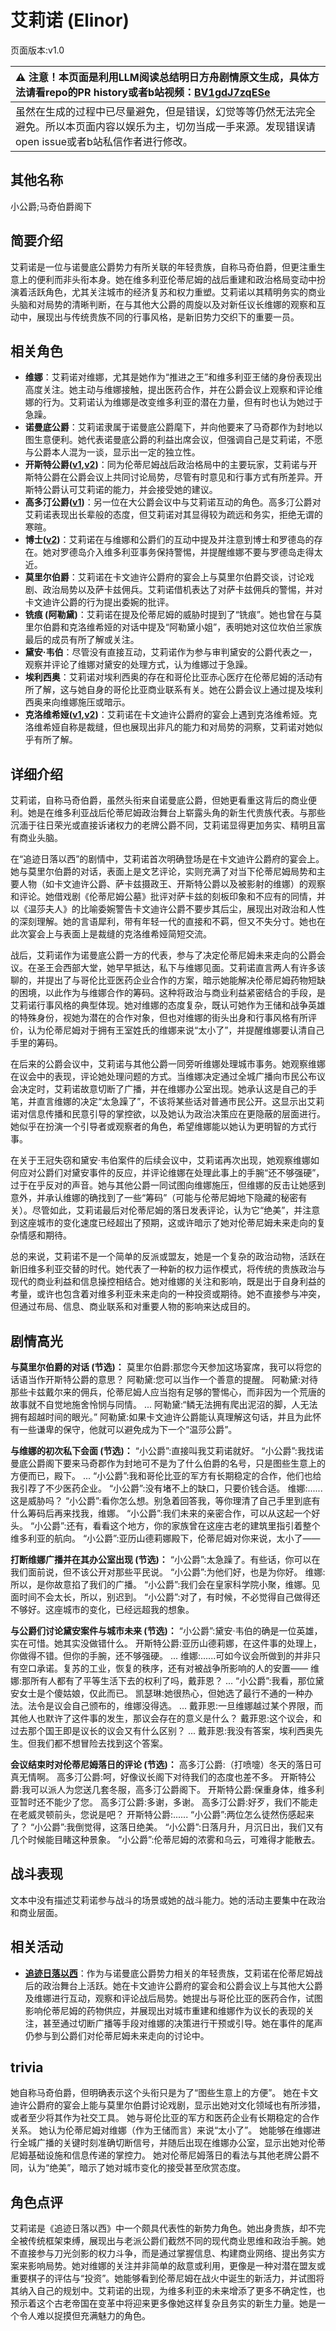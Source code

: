 # 艾莉诺 (Elinor)
页面版本:v1.0
 

| :warning: 注意！本页面是利用LLM阅读总结明日方舟剧情原文生成，具体方法请看repo的PR history或者b站视频：[BV1gdJ7zqESe](https://www.bilibili.com/video/BV1gdJ7zqESe/)         |
|:----------------------------|
| 虽然在生成的过程中已尽量避免，但是错误，幻觉等等仍然无法完全避免。所以本页面内容以娱乐为主，切勿当成一手来源。发现错误请open issue或者b站私信作者进行修改。|



## 其他名称
小公爵;马奇伯爵阁下
## 简要介绍
艾莉诺是一位与诺曼底公爵势力有所关联的年轻贵族，自称马奇伯爵，但更注重生意上的便利而非头衔本身。她在维多利亚伦蒂尼姆的战后重建和政治格局变动中扮演着活跃角色，尤其关注城市的经济复苏和权力重塑。艾莉诺以其精明务实的商业头脑和对局势的清晰判断，在与其他大公爵的周旋以及对新任议长维娜的观察和互动中，展现出与传统贵族不同的行事风格，是新旧势力交织下的重要一员。
## 相关角色
-   **维娜**：艾莉诺对维娜，尤其是她作为“推进之王”和维多利亚王储的身份表现出高度关注。她主动与维娜接触，提出医药合作，并在公爵会议上观察和评论维娜的行为。艾莉诺认为维娜是改变维多利亚的潜在力量，但有时也认为她过于急躁。
-   **诺曼底公爵**：艾莉诺隶属于诺曼底公爵麾下，并向他要来了马奇郡作为封地以图生意便利。她代表诺曼底公爵的利益出席会议，但强调自己是艾莉诺，不愿与公爵本人混为一谈，显示出一定的独立性。
-   **开斯特公爵([v1](extended_char_kai_si_te_gong_jue.md),[v2](../char_v3/extended_char_kai_si_te_gong_jue.md))**：同为伦蒂尼姆战后政治格局中的主要玩家，艾莉诺与开斯特公爵在公爵会议上共同讨论局势，尽管有时意见和行事方式有所差异。开斯特公爵认可艾莉诺的能力，并会接受她的建议。
-   **高多汀公爵([v1](extended_char_gao_duo_ting_gong_jue.md))**：另一位在大公爵会议中与艾莉诺互动的角色。高多汀公爵对艾莉诺表现出长辈般的态度，但艾莉诺对其显得较为疏远和务实，拒绝无谓的寒暄。
-   **博士([v2](../char_v3/extended_char_bo_shi.md))**：艾莉诺在与维娜和公爵们的互动中提及并注意到博士和罗德岛的存在。她对罗德岛介入维多利亚事务保持警惕，并提醒维娜不要与罗德岛走得太近。
-   **莫里尔伯爵**：艾莉诺在卡文迪许公爵府的宴会上与莫里尔伯爵交谈，讨论戏剧、政治局势以及萨卡兹佣兵。艾莉诺借机表达了对萨卡兹佣兵的警惕，并对卡文迪许公爵的行为提出委婉的批评。
-   **铣痕 (阿勒黛)**：艾莉诺在提及伦蒂尼姆的威胁时提到了“铣痕”。她也曾在与莫里尔伯爵和克洛维希娅的对话中提及“阿勒黛小姐”，表明她对这位坎伯兰家族最后的成员有所了解或关注。
-   **黛安·韦伯**：尽管没有直接互动，艾莉诺作为参与审判黛安的公爵代表之一，观察并评论了维娜对黛安的处理方式，认为维娜过于急躁。
-   **埃利西奥**：艾莉诺对埃利西奥的存在和哥伦比亚赤心医疗在伦蒂尼姆的活动有所了解，这与她自身的哥伦比亚商业联系有关。她在公爵会议上通过提及埃利西奥来向维娜施压或暗示。
-   **克洛维希娅([v1](extended_char_ke_luo_wei_xi_ya.md),[v2](../char_v3/extended_char_ke_luo_wei_xi_ya.md))**：艾莉诺在卡文迪许公爵府的宴会上遇到克洛维希娅。克洛维希娅自称是裁缝，但也展现出非凡的能力和对局势的洞察，艾莉诺对她似乎有所了解。
## 详细介绍
艾莉诺，自称马奇伯爵，虽然头衔来自诺曼底公爵，但她更看重这背后的商业便利。她是在维多利亚战后伦蒂尼姆政治舞台上崭露头角的新生代贵族代表。与那些沉湎于往日荣光或直接诉诸权力的老牌公爵不同，艾莉诺显得更加务实、精明且富有商业头脑。

在“追迹日落以西”的剧情中，艾莉诺首次明确登场是在卡文迪许公爵府的宴会上。她与莫里尔伯爵的对话，表面上是文艺评论，实则充满了对当下伦蒂尼姆局势和主要人物（如卡文迪许公爵、萨卡兹摄政王、开斯特公爵以及被影射的维娜）的观察和评论。她借戏剧《伦蒂尼姆公墓》批评对萨卡兹的刻板印象和不应有的同情，并以《温莎夫人》的比喻委婉警告卡文迪许公爵不要步其后尘，展现出对政治和人性的深刻理解。她的言语犀利，带有年轻一代的直接和不羁，但又不失分寸。她也在此次宴会上与表面上是裁缝的克洛维希娅简短交流。

战后，艾莉诺作为诺曼底公爵一方的代表，参与了决定伦蒂尼姆未来走向的公爵会议。在圣王会西部大堂，她早早抵达，私下与维娜见面。艾莉诺直言两人有许多该聊的，并提出了与哥伦比亚医药企业合作的方案，暗示她能解决伦蒂尼姆药物短缺的困境，以此作为与维娜合作的筹码。这种将政治与商业利益紧密结合的手段，是艾莉诺行事风格的典型体现。她对维娜的态度复杂，既认可她作为王储和战争英雄的特殊身份，视她为潜在的合作对象，但也对维娜的街头出身和行事风格有所评价，认为伦蒂尼姆对于拥有王室姓氏的维娜来说“太小了”，并提醒维娜要认清自己手里的筹码。

在后来的公爵会议中，艾莉诺与其他公爵一同旁听维娜处理城市事务。她观察维娜在议会中的表现，评论她处理问题的方式。当维娜决定通过全城广播向市民公布议会决定时，艾莉诺故意切断了广播，并在维娜办公室出现。她承认这是自己的手笔，并直言维娜的决定“太急躁了”，不该将某些话对普通市民公开。这显示出艾莉诺对信息传播和民意引导的掌控欲，以及她认为政治决策应在更隐蔽的层面进行。她似乎在扮演一个引导者或观察者的角色，希望维娜能以她认为更明智的方式行事。

在关于王冠失窃和黛安·韦伯案件的后续会议中，艾莉诺再次出现，她观察维娜如何应对公爵们对黛安事件的反应，并评论维娜在处理此事上的手腕“还不够强硬”，过于在乎反对的声音。她与其他公爵一同试图向维娜施压，但维娜的反击让她感到意外，并承认维娜的确找到了一些“筹码”（可能与伦蒂尼姆地下隐藏的秘密有关）。尽管如此，艾莉诺最后对伦蒂尼姆的落日发表评论，认为它“绝美”，并注意到这座城市的变化速度已经超出了预期，这或许暗示了她对伦蒂尼姆未来走向的复杂情感和期待。

总的来说，艾莉诺不是一个简单的反派或盟友，她是一个复杂的政治动物，活跃在新旧维多利亚交替的时代。她代表了一种新的权力运作模式，将传统的贵族政治与现代的商业利益和信息操控相结合。她对维娜的关注和影响，既是出于自身利益的考量，或许也包含着对维多利亚未来走向的一种投资或期待。她不直接参与冲突，但通过布局、信息、商业联系和对重要人物的影响来达成目的。
## 剧情高光
**与莫里尔伯爵的对话 (节选)：**
莫里尔伯爵:那您今天参加这场宴席，我可以将您的话语当作开斯特公爵的意思？
阿勒黛:您可以当作一个善意的提醒。
阿勒黛:对待那些卡兹戴尔来的佣兵，伦蒂尼姆人应当抱有足够的警惕心，而非因为一个荒唐的故事就不自觉地施舍怜悯与同情。
...
阿勒黛:“鳞无法拥有爬出泥沼的脚，人无法拥有超越时间的眼光。”
阿勒黛:如果卡文迪许公爵能认真理解这句话，并且为此怀有一些谦卑的保守，他就可以避免成为下一个“温莎公爵”。

**与维娜的初次私下会面 (节选)：**
“小公爵”:直接叫我艾莉诺就好。
“小公爵”:我找诺曼底公爵阁下要来马奇郡作为封地可不是为了什么伯爵的名号，只是图些生意上的方便而已，殿下。
...
“小公爵”:我和哥伦比亚的军方有长期稳定的合作，他们也给我引荐了不少医药企业。
“小公爵”:没有堵不上的缺口，只要价钱合适。
维娜:......这是威胁吗？
“小公爵”:看你怎么想。别急着回答我，等你理清了自己手里到底有什么筹码后再来找我，维娜。
“小公爵”:我们未来的亲密合作，可以从这起一个好头。
“小公爵”:还有，看看这个地方，你的家族曾在这座古老的建筑里指引着整个维多利亚的航向。
“小公爵”:亚历山德莉娜殿下，伦蒂尼姆对你来说，太小了——

**打断维娜广播并在其办公室出现 (节选)：**
“小公爵”:太急躁了。有些话，你可以在我们面前说，但不该公开对那些平民说。
“小公爵”:为他们好，也是为你好。
维娜:所以，是你故意掐了我们的广播。
“小公爵”:我们会在皇家科学院小聚，维娜。见面时间不会太长，所以，别迟到。
“小公爵”:对了，有时候，不必觉得自己做得还不够好。这座城市的变化，已经远超我的想象。

**与公爵们讨论黛安案件与城市未来 (节选)：**
“小公爵”:黛安·韦伯的确是一位英雄，实在可惜。她其实没做错什么。
开斯特公爵:亚历山德莉娜，在这件事的处理上，你做得不错。但你的手腕，还不够强硬。
...
维娜:......可如今议会所做到的并非只有空口承诺。复苏的工业，恢复的秩序，还有对被战争所影响的人的安置——
维娜:那所有人都有了平等生活下去的权利了吗，戴菲恩？
...
“小公爵”:我看，那位黛安女士是个傻姑娘，仅此而已。
凯瑟琳:她很热心，但她选了最行不通的一种办法。法令是议会自己颁布的，维娜没得选。
...
戴菲恩:一旦维娜越过某个界限，而其他人也默许了这件事的发生，那议会存在的意义是什么？
戴菲恩:这个议会，和过去那个国王即是议长的议会又有什么区别？
...
戴菲恩:我没有答案，埃利西奥先生。但我们都不想冒险去找到这个答案。

**会议结束时对伦蒂尼姆落日的评论 (节选)：**
高多汀公爵:（打喷嚏）冬天的落日可真无情啊。
高多汀公爵:呵，好像议长阁下对待我们的态度也差不多。
开斯特公爵:我可以派人为您送几套冬服，高多汀公爵阁下。
开斯特公爵:保重身体，维多利亚暂时还不能少了您。
高多汀公爵:多谢，多谢。
高多汀公爵:好歹，我们不能走在老威灵顿前头，您说是吧？
开斯特公爵:......
“小公爵”:两位怎么徒然伤感起来了？
“小公爵”:我倒觉得，这落日绝美。
“小公爵”:日落月升，月沉日出，我们又有几个时候能目睹这种景象。
“小公爵”:伦蒂尼姆的浓雾和乌云，可难得才能散去。
## 战斗表现
文本中没有描述艾莉诺参与战斗的场景或她的战斗能力。她的活动主要集中在政治和商业层面。
## 相关活动
-   **[追迹日落以西](../stories/act37side.md)**：作为与诺曼底公爵势力相关的年轻贵族，艾莉诺在伦蒂尼姆战后的政治舞台上活跃。她在卡文迪许公爵府的宴会和公爵会议上与其他大公爵及维娜进行互动，观察和评论战后局势。她提出与哥伦比亚的医药合作，试图影响伦蒂尼姆的药物供应，并展现出对城市重建和维娜作为议长的表现的关注，甚至通过切断广播等手段对维娜的决策进行干预或引导。她在事件的尾声仍参与到公爵们对伦蒂尼姆未来走向的讨论中。
## trivia
她自称马奇伯爵，但明确表示这个头衔只是为了“图些生意上的方便”。
她在卡文迪许公爵府的宴会上能与莫里尔伯爵讨论戏剧，显示出她对文化领域也有所涉猎，或者至少将其作为社交工具。
她与哥伦比亚的军方和医药企业有长期稳定的合作关系。
她认为伦蒂尼姆对维娜（作为王储而言）来说“太小了”。
她能够在维娜进行全城广播的关键时刻准确切断信号，并随后出现在维娜办公室，显示出她对伦蒂尼姆基础设施和信息传递的掌控力。
她对伦蒂尼姆落日的看法与其他老牌公爵不同，认为“绝美”，暗示了她对城市变化的接受甚至欣赏态度。
## 角色点评
艾莉诺是《追迹日落以西》中一个颇具代表性的新势力角色。她出身贵族，却不完全被传统框架束缚，展现出与老派公爵们截然不同的现代商业思维和政治手腕。她不直接参与刀光剑影的权力斗争，而是通过掌握信息、构建商业网络、提出务实方案来影响局势。她对维娜的关注并非简单的敌意或利用，更像是一种对潜在盟友或重要棋子的评估与“投资”。她能够看到伦蒂尼姆在战火中诞生的新活力，并试图将其纳入自己的规划中。艾莉诺的出现，为维多利亚的未来增添了更多不确定性，也预示着这个古老帝国在变革中将迎来更多像她这样复杂且务实的新生力量。她是一个令人难以捉摸但充满魅力的角色。